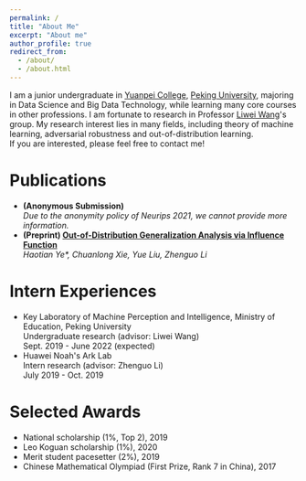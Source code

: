 ```yaml
---
permalink: /
title: "About Me"
excerpt: "About me"
author_profile: true
redirect_from: 
  - /about/
  - /about.html
---
```


I am a junior undergraduate in [Yuanpei College](https://yuanpei.pku.edu.cn), [Peking University](https://www.pku.edu.cn), majoring in Data Science and Big Data Technology, while learning many core courses in other professions. I am fortunate to research in Professor [Liwei Wang](http://www.liweiwang-pku.com/)'s group. My research interest lies in many fields, including theory of machine learning, adversarial robustness and out-of-distribution learning.
<br/>
If you are interested, please feel free to contact me!

Publications
======
- **(Anonymous Submission)**
  <br/>
  *Due to the anonymity policy of Neurips 2021, we cannot provide more information.*
- **(Preprint) [Out-of-Distribution Generalization Analysis via Influence Function](https://arxiv.org/abs/2101.08521)**
  <br/>
  *Haotian Ye\*, Chuanlong Xie, Yue Liu, Zhenguo Li*

Intern Experiences
======
- Key Laboratory of Machine Perception and Intelligence, Ministry of Education, Peking University
  <br/>
  Undergraduate research (advisor: Liwei Wang)
  <br/>
  Sept. 2019 - June 2022 (expected)
- Huawei Noah's Ark Lab
  <br/>
  Intern research (advisor: Zhenguo Li)
  <br/>
  July 2019 - Oct. 2019


Selected Awards
======
- National scholarship (1%, Top 2), 2019
- Leo Koguan scholarship (1%), 2020
- Merit student pacesetter (2%), 2019
- Chinese Mathematical Olympiad (First Prize, Rank 7 in China), 2017
